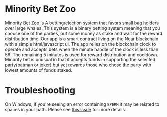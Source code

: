 Minority Bet Zoo
==================

Minority Bet Zoo is A betting/election system that favors small bag holders over large whales. This system is a binary betting system meaning that you choose one of the parties, put some money as stake and wait for the reward distribution time. Our app is a smart contract living on the Near blockchain with a simple html/javascript ui.
The app relies on the blockchain clock to operate and accepts bets when the minute handle of the clock is less than 56. The remaining 5 minutes is used for reward distribution and cooldown. 
Minority bet is unusual in that it accepts funds in supporting the selected party(batman or joker) but yet rewards those who chose the party with lowest amounts of funds staked.


Troubleshooting
===============

On Windows, if you're seeing an error containing `EPERM` it may be related to spaces in your path. Please see [this issue](https://github.com/zkat/npx/issues/209) for more details.


  [create-near-app]: https://github.com/near/create-near-app
  [Node.js]: https://nodejs.org/en/download/package-manager/
  [Rust]: https://github.com/near/near-sdk-rs#pre-requisites
  [React]: https://reactjs.org
  [smart contract docs]: https://docs.near.org/docs/roles/developer/contracts/intro
  [cargo]: https://doc.rust-lang.org/book/ch01-03-hello-cargo.html
  [jest]: https://jestjs.io/
  [NEAR accounts]: https://docs.near.org/docs/concepts/account
  [NEAR Wallet]: https://wallet.testnet.near.org/
  [near-cli]: https://github.com/near/near-cli
  [gh-pages]: https://github.com/tschaub/gh-pages

